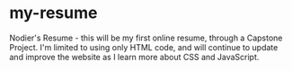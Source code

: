 # my-resume
Nodier's Resume - this will be my first online resume, through a Capstone Project. I'm limited to using only HTML code, and will continue to update and improve the website as I learn more about CSS and JavaScript.
